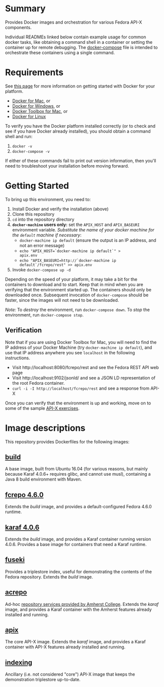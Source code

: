 # Summary
Provides Docker images and orchestration for various Fedora API-X components.

Individual READMEs linked below contain example usage for common docker tasks, like obtaining a command shell in a container or setting the container up for remote debugging.  The [docker-compose](docker-compose.yaml) file is intended to orchestrate these containers using a single command.

# Requirements

See [this page](https://docs.docker.com/engine/getstarted/step_one/) for more information on getting started with Docker for your platform.

* [Docker for Mac](https://download.docker.com/mac/stable/Docker.dmg), or
* [Docker for Windows](https://download.docker.com/win/stable/InstallDocker.msi), or
* [Docker Toolbox for Mac](https://www.docker.com/products/docker-toolbox), or
* [Docker for Linux](https://docs.docker.com/engine/installation/)

To verify you have the Docker platform installed correctly (or to check and see if you have Docker already installed), you should obtain a command shell and run:

1. `docker -v`
2. `docker-compose -v`

If either of these commands fail to print out version information, then you'll need to troubleshoot your installation before moving forward.

# Getting Started

To bring up this environment, you need to:

1. Install Docker and verify the installation (above)
2. Clone this repository
3. `cd` into the repository directory
4. **`docker-machine` users only:** set the `APIX_HOST` and `APIX_BASEURI` environment variable.  *Substitute the name of your docker machine for the `default` machine if necessary*:
    * `docker-machine ip default` (ensure the output is an IP address, and not an error message)
    * <code>echo "APIX_HOST=&#x60;docker-machine ip default&#x60;" > apix.env</code>
    * <code>echo "APIX_BASEURI=http://&#x60;docker-machine ip default&#x60;/fcrepo/rest" >> apix.env</code>
5. Invoke `docker-compose up -d`

Depending on the speed of your platform, it may take a bit for the containers to download and to start.  Keep that in mind when you are verifying that the environment started up.  The containers should only be downloaded once.  Subsequent invocation of `docker-compose` should be faster, since the images will not need to be downloaded.

*Note:* To _destroy_ the environment, run `docker-compose down`.  To _stop_ the environment, run `docker-compose stop`.  

## Verification

Note that if you are using Docker Toolbox for Mac, you will need to find the IP address of your Docker Machine (try `docker-machine ip default`), and use that IP address anywhere you see `localhost` in the following instructions.  

* Visit http://localhost:8080/fcrepo/rest and see the Fedora REST API web page
* Visit http://localhost:9102/jsonld/ and see a JSON LD representation of the root Fedora container.
* `curl -i -I http://localhost/fcrepo/rest` and see a response from API-X

Once you can verify that the environment is up and working, move on to some of the sample [API-X exercises](apix-exercises.md).

# Image descriptions

This repository provides Dockerfiles for the following images:

## [build](build/)
A base image, built from Ubuntu 16.04 (for various reasons, but mainly because Karaf 4.0.6+ requires glibc, and cannot use musl), containing a Java 8 build environment with Maven.

## [fcrepo 4.6.0](fcrepo/4.6.0)
Extends the _build_ image, and provides a default-configured Fedora 4.6.0 runtime.

## [karaf 4.0.6](karaf/4.0.6)
Extends the _build_ image, and provides a Karaf container running version 4.0.6.  Provides a base image for containers that need a Karaf runtime.

## [fuseki](fuseki/2.3.1)
Provides a triplestore index, useful for demonstrating the contents of the Fedora repository.  Extends the _build_ image.

## [acrepo](acrepo/LATEST)
Ad-hoc [repository services provided by Amherst College](https://gitlab.amherst.edu/acdc/repository-extension-services/).  Extends the _karaf_ image, and provides a Karaf container with the Amherst features already installed and running.

## [apix](apix/0.0.1)
The core API-X image.  Extends the _karaf_ image, and provides a Karaf container with API-X features already installed and running.

## [indexing](indexing/0.0.1)
Ancillary (i.e. not considered "core") API-X image that keeps the demonstration triplestore up-to-date.

